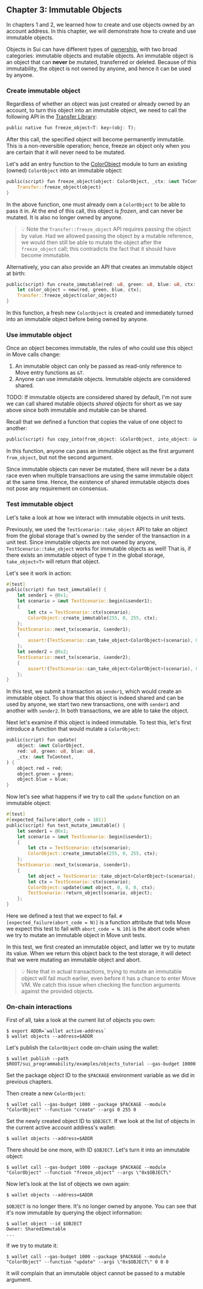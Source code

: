 ## Chapter 3: Immutable Objects
In chapters 1 and 2, we learned how to create and use objects owned by an account address. In this chapter, we will demonstrate how to create and use immutable objects.

Objects in Sui can have different types of [ownership](../objects.md#object-ownership), with two broad categories: immutable objects and mutable objects. An immutable object is an object that can **never** be mutated, transferred or deleted. Because of this immutability, the object is not owned by anyone, and hence it can be used by anyone.

### Create immutable object

Regardless of whether an object was just created or already owned by an account, to turn this object into an immutable object, we need to call the following API in the [Transfer Library](../../../../sui_programmability/framework/sources/Transfer.move):
```rust
public native fun freeze_object<T: key>(obj: T);
```
After this call, the specified object will become permanently immutable. This is a non-reversible operation; hence, freeze an object only when you are certain that it will never need to be mutated.

Let's add an entry function to the [ColorObject](../../../../sui_programmability/examples/objects_tutorial/sources/ColorObject.move) module to turn an existing (owned) `ColorObject` into an immutable object:
```rust
public(script) fun freeze_object(object: ColorObject, _ctx: &mut TxContext) {
    Transfer::freeze_object(object)
}
```
In the above function, one must already own a `ColorObject` to be able to pass it in. At the end of this call, this object is *frozen*, and can never be mutated. It is also no longer owned by anyone.
> :bulb: Note the `Transfer::freeze_object` API requires passing the object by value. Had we allowed passing the object by a mutable reference, we would then still be able to mutate the object after the `freeze_object` call; this contradicts the fact that it should have become immutable.

Alternatively, you can also provide an API that creates an immutable object at birth:
```rust
public(script) fun create_immutable(red: u8, green: u8, blue: u8, ctx: &mut TxContext) {
    let color_object = new(red, green, blue, ctx);
    Transfer::freeze_object(color_object)
}
```
In this function, a fresh new `ColorObject` is created and immediately turned into an immutable object before being owned by anyone.

### Use immutable object
Once an object becomes immutable, the rules of who could use this object in Move calls change:
1. An immutable object can only be passed as read-only reference to Move entry functions as `&T`.
2. Anyone can use immutable objects. Immutable objects are considered shared.

TODO: If immutable objects are considered shared by default, I'm not sure we can call shared mutable objects *shared objects* for short as we say above since both immutable and mutable can be shared.

Recall that we defined a function that copies the value of one object to another:
```rust
public(script) fun copy_into(from_object: &ColorObject, into_object: &mut ColorObject, _ctx: &mut TxContext);
```
In this function, anyone can pass an immutable object as the first argument `from_object`, but not the second argument.

Since immutable objects can never be mutated, there will never be a data race even when multiple transactions are using the same immutable object at the same time. Hence, the existence of shared immutable objects does not pose any requirement on consensus.

### Test immutable object
Let's take a look at how we interact with immutable objects in unit tests.

Previously, we used the `TestScenario::take_object` API to take an object from the global storage that's owned by the sender of the transaction in a unit test. Since immutable objects are not owned by anyone, `TestScenario::take_object` works for immutable objects as well! That is, if there exists an immutable object of type `T` in the global storage, `take_object<T>` will return that object.

Let's see it work in action:
```rust
#[test]
public(script) fun test_immutable() {
    let sender1 = @0x1;
    let scenario = &mut TestScenario::begin(&sender1);
    {
        let ctx = TestScenario::ctx(scenario);
        ColorObject::create_immutable(255, 0, 255, ctx);
    };
    TestScenario::next_tx(scenario, &sender1);
    {
        assert!(TestScenario::can_take_object<ColorObject>(scenario), 0);
    };
    let sender2 = @0x2;
    TestScenario::next_tx(scenario, &sender2);
    {
        assert!(TestScenario::can_take_object<ColorObject>(scenario), 0);
    };
}
```
In this test, we submit a transaction as `sender1`, which would create an immutable object. To show that this object is indeed shared and can be used by anyone, we start two new transactions, one with `sender1` and another with `sender2`. In both transactions, we are able to take the object.

Next let's examine if this object is indeed immutable. To test this, let's first introduce a function that would mutate a `ColorObject`:
```rust
public(script) fun update(
    object: &mut ColorObject,
    red: u8, green: u8, blue: u8,
    _ctx: &mut TxContext,
) {
    object.red = red;
    object.green = green;
    object.blue = blue;
}
```
Now let's see what happens if we try to call the `update` function on an immutable object:
```rust
#[test]
#[expected_failure(abort_code = 101)]
public(script) fun test_mutate_immutable() {
    let sender1 = @0x1;
    let scenario = &mut TestScenario::begin(&sender1);
    {
        let ctx = TestScenario::ctx(scenario);
        ColorObject::create_immutable(255, 0, 255, ctx);
    };
    TestScenario::next_tx(scenario, &sender1);
    {
        let object = TestScenario::take_object<ColorObject>(scenario);
        let ctx = TestScenario::ctx(scenario);
        ColorObject::update(&mut object, 0, 0, 0, ctx);
        TestScenario::return_object(scenario, object);
    };
}
```
Here we defined a test that we expect to fail. `#[expected_failure(abort_code = N)]` is a function attribute that tells Move we expect this test to fail with `abort_code = N`. `101` is the abort code when we try to mutate an immutable object in Move unit tests.

In this test, we first created an immutable object, and latter we try to mutate its value. When we return this object back to the test storage, it will detect that we were mutating an immutable object and abort.

> :bulb: Note that in actual transactions, trying to mutate an immutable object will fail much earlier, even before it has a chance to enter Move VM. We catch this issue when checking the function arguments against the provided objects.

### On-chain interactions
First of all, take a look at the current list of objects you own:
```
$ export ADDR=`wallet active-address`
$ wallet objects --address=$ADDR
```

Let's publish the `ColorObject` code on-chain using the wallet:
```
$ wallet publish --path $ROOT/sui_programmability/examples/objects_tutorial --gas-budget 10000
```
Set the package object ID to the `$PACKAGE` environment variable as we did in previous chapters.

Then create a new `ColorObject`:
```
$ wallet call --gas-budget 1000 --package $PACKAGE --module "ColorObject" --function "create" --args 0 255 0
```
Set the newly created object ID to `$OBJECT`. If we look at the list of objects in the current active account address's wallet:
```
$ wallet objects --address=$ADDR
```
There should be one more, with ID `$OBJECT`. Let's turn it into an immutable object:
```
$ wallet call --gas-budget 1000 --package $PACKAGE --module "ColorObject" --function "freeze_object" --args \"0x$OBJECT\"
```
Now let's look at the list of objects we own again:
```
$ wallet objects --address=$ADDR
```
`$OBJECT` is no longer there. It's no longer owned by anyone. You can see that it's now immutable by querying the object information:
```
$ wallet object --id $OBJECT
Owner: SharedImmutable
...
```
If we try to mutate it:
```
$ wallet call --gas-budget 1000 --package $PACKAGE --module "ColorObject" --function "update" --args \"0x$OBJECT\" 0 0 0
```
It will complain that an immutable object cannot be passed to a mutable argument.
